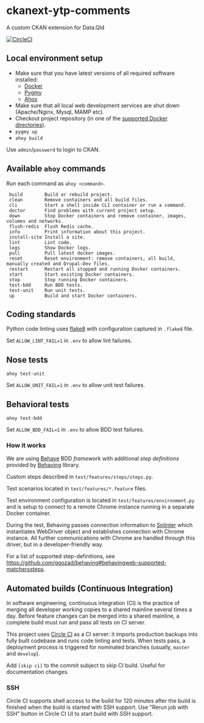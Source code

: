# ckanext-ytp-comments
A custom CKAN extension for Data.Qld

[![CircleCI](https://circleci.com/gh/qld-gov-au/ckanext-ytp-comments/tree/develop.svg?style=shield)](https://circleci.com/gh/qld-gov-au/ckanext-ytp-comments/tree/develop)

## Local environment setup
- Make sure that you have latest versions of all required software installed:
  - [Docker](https://www.docker.com/)
  - [Pygmy](https://pygmy.readthedocs.io/)
  - [Ahoy](https://github.com/ahoy-cli/ahoy)
- Make sure that all local web development services are shut down (Apache/Nginx, Mysql, MAMP etc).
- Checkout project repository (in one of the [supported Docker directories](https://docs.docker.com/docker-for-mac/osxfs/#access-control)).  
- `pygmy up`
- `ahoy build`

Use `admin`/`password` to login to CKAN.

## Available `ahoy` commands
Run each command as `ahoy <command>`.
  ```  
   build        Build or rebuild project.
   clean        Remove containers and all build files.
   cli          Start a shell inside CLI container or run a command.
   doctor       Find problems with current project setup.
   down         Stop Docker containers and remove container, images, volumes and networks.
   flush-redis  Flush Redis cache.
   info         Print information about this project.
   install-site Install a site.
   lint         Lint code.
   logs         Show Docker logs.
   pull         Pull latest docker images.
   reset        Reset environment: remove containers, all build, manually created and Drupal-Dev files.
   restart      Restart all stopped and running Docker containers.
   start        Start existing Docker containers.
   stop         Stop running Docker containers.
   test-bdd     Run BDD tests.
   test-unit    Run unit tests.
   up           Build and start Docker containers.
  ```

## Coding standards
Python code linting uses [flake8](https://github.com/PyCQA/flake8) with configuration captured in `.flake8` file.   

Set `ALLOW_LINT_FAIL=1` in `.env` to allow lint failures.

## Nose tests
`ahoy test-unit`

Set `ALLOW_UNIT_FAIL=1` in `.env` to allow unit test failures.

## Behavioral tests
`ahoy test-bdd`

Set `ALLOW_BDD_FAIL=1` in `.env` to allow BDD test failures.

### How it works
We are using [Behave](https://github.com/behave/behave) BDD _framework_ with additional _step definitions_ provided by [Behaving](https://github.com/ggozad/behaving) library.

Custom steps described in `test/features/steps/steps.py`.

Test scenarios located in `test/features/*.feature` files.

Test environment configuration is located in `test/features/environment.py` and is setup to connect to a remote Chrome
instance running in a separate Docker container. 

During the test, Behaving passes connection information to [Splinter](https://github.com/cobrateam/splinter) which
instantiates WebDriver object and establishes connection with Chrome instance. All further communications with Chrome 
are handled through this driver, but in a developer-friendly way.

For a list of supported step-definitions, see https://github.com/ggozad/behaving#behavingweb-supported-matcherssteps.

## Automated builds (Continuous Integration)
In software engineering, continuous integration (CI) is the practice of merging all developer working copies to a shared mainline several times a day. 
Before feature changes can be merged into a shared mainline, a complete build must run and pass all tests on CI server.

This project uses [Circle CI](https://circleci.com/) as a CI server: it imports production backups into fully built codebase and runs code linting and tests. When tests pass, a deployment process is triggered for nominated branches (usually, `master` and `develop`).

Add `[skip ci]` to the commit subject to skip CI build. Useful for documentation changes.

### SSH
Circle CI supports shell access to the build for 120 minutes after the build is finished when the build is started with SSH support. Use "Rerun job with SSH" button in Circle CI UI to start build with SSH support.
